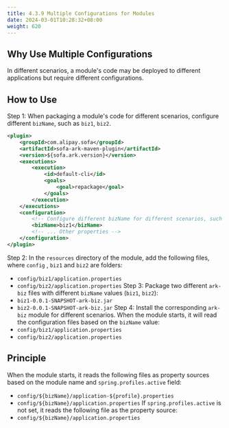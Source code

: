 ```yaml
---
title: 4.3.9 Multiple Configurations for Modules
date: 2024-03-01T10:28:32+08:00
weight: 620
---
```

## Why Use Multiple Configurations
In different scenarios, a module's code may be deployed to different applications but require different configurations.
## How to Use
Step 1: When packaging a module's code for different scenarios, configure different `bizName`, such as `biz1`, `biz2`.
```xml
<plugin>
    <groupId>com.alipay.sofa</groupId>
    <artifactId>sofa-ark-maven-plugin</artifactId>
    <version>${sofa.ark.version}</version>
    <executions>
        <execution>
            <id>default-cli</id>
            <goals>
                <goal>repackage</goal>
            </goals>
        </execution>
    </executions>
    <configuration>
        <!-- Configure different bizName for different scenarios, such as biz1, biz2 -->
        <bizName>biz1</bizName>
        <!-- ... Other properties -->
    </configuration>
</plugin>
```
Step 2: In the `resources` directory of the module, add the following files, where `config` , `biz1` and `biz2` are folders:
- `config/biz1/application.properties`
- `config/biz2/application.properties`
  Step 3: Package two different `ark-biz` files with different `bizName` values (`biz1`, `biz2`):
- `biz1-0.0.1-SNAPSHOT-ark-biz.jar`
- `biz2-0.0.1-SNAPSHOT-ark-biz.jar`
  Step 4: Install the corresponding `ark-biz` module for different scenarios. When the module starts, it will read the configuration files based on the `bizName` value:
- `config/biz1/application.properties`
- `config/biz2/application.properties`
## Principle
When the module starts, it reads the following files as property sources based on the module name and `spring.profiles.active` field:
- `config/${bizName}/application-${profile}.properties`
- `config/${bizName}/application.properties`
  If `spring.profiles.active` is not set, it reads the following file as the property source:
- `config/${bizName}/application.properties`
